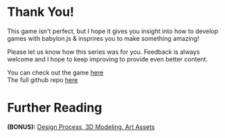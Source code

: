 # Thank You!
This game isn't perfect, but I hope it gives you insight into how to develop games with babylon.js & insprires you to make something amazing!

Please let us know how this series was for you. Feedback is always welcome and I hope to keep improving to provide even better content.

You can check out the game [here](capucat.github.io/summers-festival)  
The full github repo [here](https://github.com/BabylonJS/SummerFestival)

# Further Reading
**(BONUS):** [Design Process, 3D Modeling, Art Assets](/how_to/page19)